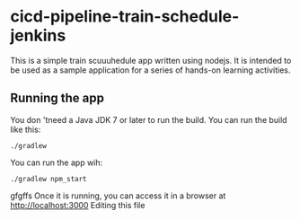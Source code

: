 # cicd-pipeline-train-schedule-jenkins

This is a simple train scuuuhedule app written using nodejs. It is intended to be used as a sample application for a series of hands-on learning activities.

## Running the app

You don 'tneed a Java JDK 7 or later to run the build. You can run the build like this:

    ./gradlew 

You can run the app wih:

    ./gradlew npm_start
gfgffs
Once it is running, you can access it in a browser at [http://localhost:3000](http://localhost:3000)
Editing this file
